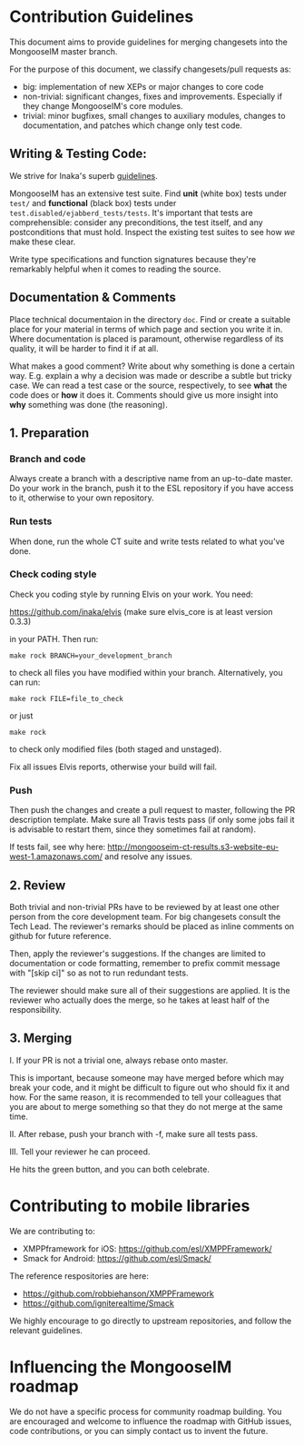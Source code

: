 # Contribution Guidelines

This document aims to provide guidelines for merging changesets into the MongooseIM master branch.

For the purpose of this document, we classify changesets/pull requests as:

* big: implementation of new XEPs or major changes to core code
* non-trivial: significant changes, fixes and improvements. Especially if they change MongooseIM's core modules.
* trivial: minor bugfixes, small changes to auxiliary modules, changes to documentation, and patches which change only test code.

## Writing & Testing Code:

We strive for Inaka's superb [guidelines](https://github.com/inaka/erlang_guidelines).

MongooseIM has an extensive test suite.
Find **unit** (white box) tests under `test/` and **functional** (black box) tests under `test.disabled/ejabberd_tests/tests`.
It's important that tests are comprehensible: consider any preconditions, the test itself, and any postconditions that must hold.
Inspect the existing test suites to see how _we_ make these clear.

Write type specifications and function signatures because they're remarkably helpful when it comes to reading the source.

## Documentation & Comments

Place technical documentaion in the directory `doc`.
Find or create a suitable place for your material in terms of which page and section you write it in.
Where documentation is placed is paramount, otherwise regardless of its quality, it will be harder to find it if at all.

What makes a good comment?
Write about why something is done a certain way.
E.g. explain a why a decision was made or describe a subtle but tricky case.
We can read a test case or the source, respectively, to see **what** the code does or **how** it does it.
Comments should give us more insight into **why** something was done (the reasoning).

## 1. Preparation

### Branch and code

Always create a branch with a descriptive name from an up-to-date master.
Do your work in the branch, push it to the ESL repository if you have access to it, otherwise to your own repository.

### Run tests

When done, run the whole CT suite and write tests related to what you've done.

### Check coding style

Check you coding style by running Elvis on your work. You need:

https://github.com/inaka/elvis (make sure elvis_core is at least version 0.3.3)

in your PATH. Then run:

`make rock BRANCH=your_development_branch`

to check all files you have modified within your branch. Alternatively, you can run:

`make rock FILE=file_to_check`

or just

`make rock`

to check only modified files (both staged and unstaged).

Fix all issues Elvis reports, otherwise your build will fail.

### Push

Then push the changes and create a pull request to master, following the PR description template.
Make sure all Travis tests pass (if only some jobs fail it is advisable to restart them, since they sometimes
fail at random).

If tests fail, see why here: http://mongooseim-ct-results.s3-website-eu-west-1.amazonaws.com/ and resolve any issues.

## 2. Review

Both trivial and non-trivial PRs have to be reviewed by at least one other person from the core development team.
For big changesets consult the Tech Lead.
The reviewer's remarks should be placed as inline comments on github for future reference.

Then, apply the reviewer's suggestions.
If the changes are limited to documentation or code formatting, remember to prefix commit message with "[skip ci]" so as not to run redundant tests.

The reviewer should make sure all of their suggestions are applied.
It is the reviewer who actually does the merge, so he takes at least half of the responsibility.

## 3. Merging

I. If your PR is not a trivial one, always rebase onto master.

This is important, because someone may have merged before which may break your code, and it might be difficult to figure out who should fix it and how.
For the same reason, it is recommended to tell your colleagues that you are about to merge something so that they do not merge at the same time.

II. After rebase, push your branch with -f, make sure all tests pass.

III. Tell your reviewer he can proceed.

He hits the green button, and you can both celebrate.


# Contributing to mobile libraries

We are contributing to:

* XMPPframework for iOS: https://github.com/esl/XMPPFramework/
* Smack for Android: https://github.com/esl/Smack/

The reference respositories are here:

* https://github.com/robbiehanson/XMPPFramework
* https://github.com/igniterealtime/Smack

We highly encourage to go directly to upstream repositories, and follow the relevant guidelines.

# Influencing the MongooseIM roadmap

We do not have a specific process for community roadmap building. You are encouraged and welcome to influence the roadmap with GitHub issues, code contributions, or you can simply contact us to invent the future.
